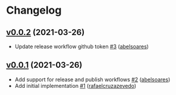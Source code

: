 # Changelog

## [v0.0.2](https://github.com/untile/eslint-config-untile/releases/tag/v0.0.2) (2021-03-26)
- Update release workflow github token [\#3](https://github.com/untile/eslint-config-untile/pull/3) ([abelsoares](https://github.com/abelsoares))

## [v0.0.1](https://github.com/untile/eslint-config-untile/releases/tag/v0.0.1) (2021-03-26)
- Add support for release and publish workflows [\#2](https://github.com/untile/eslint-config-untile/pull/2) ([abelsoares](https://github.com/abelsoares))
- Add initial implementation [\#1](https://github.com/untile/eslint-config-untile/pull/1) ([rafaelcruzazevedo](https://github.com/rafaelcruzazevedo))
